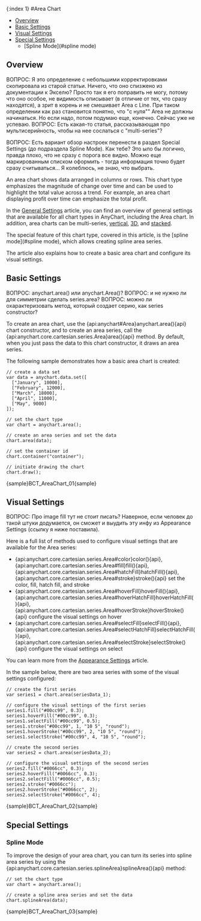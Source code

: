{:index 1}
#Area Chart

* [Overview](#overview)
* [Basic Settings](#basic_settings)
* [Visual Settings](#visual_settings)
* [Special Settings](#special_settings)
  * [Spline Mode](#spline mode)

## Overview

ВОПРОС: Я это определение с небольшими корректировками скопировала из старой статьи. Ничего, что оно спизжено из документации к Экселю? Просто так я его поправить не могу, потому что оно особое, не видимость описывает (в отличие от тех, что сразу находятся), а зрит в корень и не смешивает Area с Line. При таком определении как раз становится понятно, что "с нуля"" Area не должны начинаться. Но если надо, потом подумаю еще, конечно. Сейчас уже не успеваю.
ВОПРОС: Есть какая-то статья, рассказывающая про мультисерийность, чтобы на нее сослаться с "multi-series"?

ВОПРОС: Есть вариант обзор настроек перенести в раздел Special Settings (до подраздела Spline Mode). Как тебе? Это ыло бы логично, правда плохо, что не сразу с порога все видно. Можно еще маркированным списком оформить - тогда информация точно будет сразу считываться... Я колеблюсь, не знаю, что выбрать.

An area chart shows data arranged in columns or rows. This chart type emphasizes the magnitude of change over time and can be used to highlight the total value across a trend. For example, an area chart displaying profit over time can emphasize the total profit.

In the [General Settings](General_Settings) article, you can find an overview of general settings that are available for all chart types in AnyChart, including the Area chart. In addition, area charts can be multi-series, [vertical](Vertical_Charts), [3D](3D_Charts), and [stacked](../Axes_and_Grids/Scales#stack_mode).

The special feature of this chart type, covered in this article, is the  [spline mode](#spline mode), which allows creating spline area series.

The article also explains how to create a basic area chart and configure its visual settings. 

## Basic Settings

ВОПРОС: anychart.area() или anychart.Area()?
ВОПРОС: и не нужно ли для симметрии сделать series.area?
ВОПРОС: можно ли охарактеризовать метод, который создает серию, как series constructor?

To create an area chart, use the {api:anychart#Area}anychart.area(){api} chart constructor, and to create an area series, call the {api:anychart.core.cartesian.series.Area}area(){api} method. By default, when you just pass the data to this chart constructor, it draws an area series.

The following sample demonstrates how a basic area chart is created:

```
// create a data set
var data = anychart.data.set([
  ["January", 10000],
  ["February", 12000],
  ["March", 18000],
  ["April", 11000],
  ["May", 9000]
]);

// set the chart type
var chart = anychart.area();

// create an area series and set the data
chart.area(data);

// set the container id
chart.container("container");

// initiate drawing the chart
chart.draw();
```

{sample}BCT\_AreaChart\_01{sample}

## Visual Settings

ВОПРОС: Про image fill тут не стоит писать? Наверное, если человек до такой штуки додумается, он сможет и выудить эту инфу из Appearance Settings (ссылку я ниже поставила).

Here is a full list of methods used to configure visual settings that are available for the Area series:

* {api:anychart.core.cartesian.series.Area#color}color(){api}, {api:anychart.core.cartesian.series.Area#fill}fill(){api}, {api:anychart.core.cartesian.series.Area#hatchFill}hatchFill(){api}, {api:anychart.core.cartesian.series.Area#stroke}stroke(){api} set the color, fill, hatch fill, and stroke
* {api:anychart.core.cartesian.series.Area#hoverFill}hoverFill(){api}, {api:anychart.core.cartesian.series.Area#hoverHatchFill}hoverHatchFill(){api}, {api:anychart.core.cartesian.series.Area#hoverStroke}hoverStroke(){api} configure the visual settings on hover
* {api:anychart.core.cartesian.series.Area#selectFill}selectFill(){api}, {api:anychart.core.cartesian.series.Area#selectHatchFill}selectHatchFill(){api}, {api:anychart.core.cartesian.series.Area#selectStroke}selectStroke(){api} configure the visual settings on select

You can learn more from the [Appearance Settings](../Appearance_Settings) article.

In the sample below, there are two area series with some of the visual settings configured:

```
// create the first series
var series1 = chart.area(seriesData_1);

// configure the visual settings of the first series
series1.fill("#00cc99", 0.3);
series1.hoverFill("#00cc99", 0.3);
series1.selectFill("#00cc99", 0.5);
series1.stroke("#00cc99", 1, "10 5", "round");
series1.hoverStroke("#00cc99", 2, "10 5", "round");
series1.selectStroke("#00cc99", 4, "10 5", "round");

// create the second series
var series2 = chart.area(seriesData_2);

// configure the visual settings of the second series
series2.fill("#0066cc", 0.3);
series2.hoverFill("#0066cc", 0.3);
series2.selectFill("#0066cc", 0.5);
series2.stroke("#0066cc");
series2.hoverStroke("#0066cc", 2);
series2.selectStroke("#0066cc", 4);
```

{sample}BCT\_AreaChart\_02{sample}

## Special Settings
### Spline Mode

To improve the design of your area chart, you can turn its series into spline area series by using the {api:anychart.core.cartesian.series.splineArea}splineArea(){api} method:

```
// set the chart type
var chart = anychart.area();

// create a spline area series and set the data
chart.splineArea(data);
```

{sample}BCT\_AreaChart\_03{sample}

